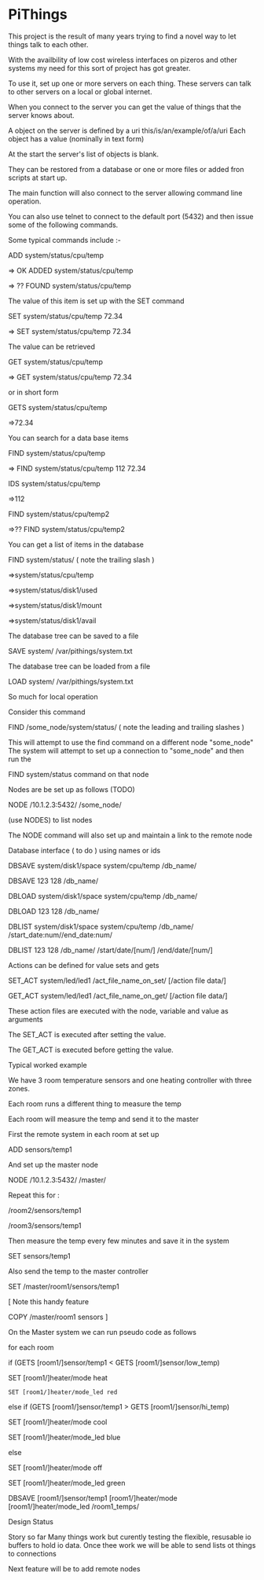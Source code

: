 # PiThings

This project is the result of many years trying to find a novel way to let things talk to each other.

With the availbility of low cost wireless interfaces on pizeros and other systems my need for this sort of project has got greater.

To use it, set up one or more  servers on each thing. These servers can talk to other servers on a local or global internet.

When you connect to the server you can get the value of things that the server knows about.

A object on the server is defined by a uri this/is/an/example/of/a/uri
Each object has a value (nominally in text form)

At the start the server's list of objects is blank.

They can  be restored from a database or one or more files or added fron scripts at start up.

The main function will also connect to the server allowing command line operation.

You can also use telnet to connect to the default port (5432) and then issue some of the following commands. 


Some typical commands include :-

ADD system/status/cpu/temp

=> OK ADDED system/status/cpu/temp

=> ?? FOUND system/status/cpu/temp

The value of this item is set up with the SET command

SET system/status/cpu/temp 72.34

=> SET system/status/cpu/temp 72.34

The value can be retrieved

GET system/status/cpu/temp

=> GET system/status/cpu/temp 72.34

or in short form

GETS system/status/cpu/temp

=>72.34

You can search for a data base items

FIND system/status/cpu/temp

=> FIND system/status/cpu/temp 112 72.34

IDS system/status/cpu/temp

=>112


FIND system/status/cpu/temp2

=>?? FIND system/status/cpu/temp2

You can get a list of items in the database

FIND system/status/  ( note the trailing slash ) 

=>system/status/cpu/temp

=>system/status/disk1/used

=>system/status/disk1/mount

=>system/status/disk1/avail

The database tree can be saved to a file

SAVE system/   /var/pithings/system.txt

The database tree can be loaded from a file

LOAD system/   /var/pithings/system.txt

So much for local operation

Consider this command

FIND /some_node/system/status/  ( note the leading and trailing slashes ) 

This will attempt to use the find command on a different node "some_node"
The system will attempt to set up a connection to "some_node" and then run the

FIND system/status command on that node


Nodes are  be set up as follows (TODO)

NODE /10.1.2.3:5432/ /some_node/

(use NODES) to list nodes

The NODE command will also set up and maintain  a link to the remote node 


Database interface ( to do ) using names or ids

DBSAVE system/disk1/space  system/cpu/temp /db_name/

DBSAVE 123  128 /db_name/

DBLOAD system/disk1/space  system/cpu/temp /db_name/

DBLOAD 123  128 /db_name/

DBLIST system/disk1/space  system/cpu/temp /db_name/ /start_date:num//end_date:num/

DBLIST 123  128 /db_name/ /start/date/[num/] /end/date/[num/]

Actions can be defined for value sets and gets


SET_ACT  system/led/led1  /act_file_name_on_set/ [/action file data/]

GET_ACT  system/led/led1  /act_file_name_on_get/ [/action file data/]

These action files are executed with the node, variable and value as arguments

The SET_ACT is executed after setting the value.

The GET_ACT is executed before getting the value.


Typical worked example

We have 3 room temperature sensors and one heating controller with three zones.

Each room runs a different thing to measure the temp

Each room will measure the temp and send it to the master


First the remote system in each room at set up

ADD sensors/temp1

And set up the master node

NODE /10.1.2.3:5432/ /master/


Repeat this for :

/room2/sensors/temp1

/room3/sensors/temp1

Then measure the temp every few minutes and save it in the system

SET sensors/temp1 <value>

Also send the temp to the master controller 

SET /master/room1/sensors/temp1 <value>

[
Note this handy feature

COPY /master/room1 sensors
]

On the Master system we can run pseudo code as follows

for each room

if (GETS [room1/]sensor/temp1 < GETS [room1/]sensor/low_temp)

   SET [room1/]heater/mode heat

    SET [room1/]heater/mode_led red


else if (GETS [room1/]sensor/temp1 > GETS [room1/]sensor/hi_temp)

   SET [room1/]heater/mode cool

   SET [room1/]heater/mode_led blue
   

else

   SET [room1/]heater/mode off

SET [room1/]heater/mode_led green

DBSAVE [room1/]sensor/temp1 [room1/]heater/mode [room1/]heater/mode_led /room1_temps/


Design Status

Story so far
   Many things work but curently testing the flexible, resusable  io buffers to hold io data. Once thee work we will be able to send lists ot things to connections
   
  Next feature will be to add remote nodes
  

   